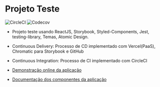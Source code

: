 # Projeto Teste

![CircleCI](https://img.shields.io/circleci/build/github/GuilhermeBeneti1990/React_Project_2021?style=plastic)
![Codecov](https://img.shields.io/codecov/c/github/GuilhermeBeneti1990/React_Project_2021?style=plastic)

- Projeto teste usando ReactJS, Storybook, Styled-Components, Jest, testing-library, Temas, Atomic Design.

- Continuous Delivery: Processo de CD implementado com Vercel(PaaS), Chromatic para Storybook e GitHub

- Continuous Integration: Processo de CI implementado com CircleCI

- [Demonstração online da aplicação](https://react-project-2021-1fy3koa7g-guilhermebeneti1990.vercel.app/)
- [Documentação dos componentes da aplicação](https://6046253a30de360021d2bae0-vwmpjgwjky.chromatic.com/?path=/story/breakpoints--page)
